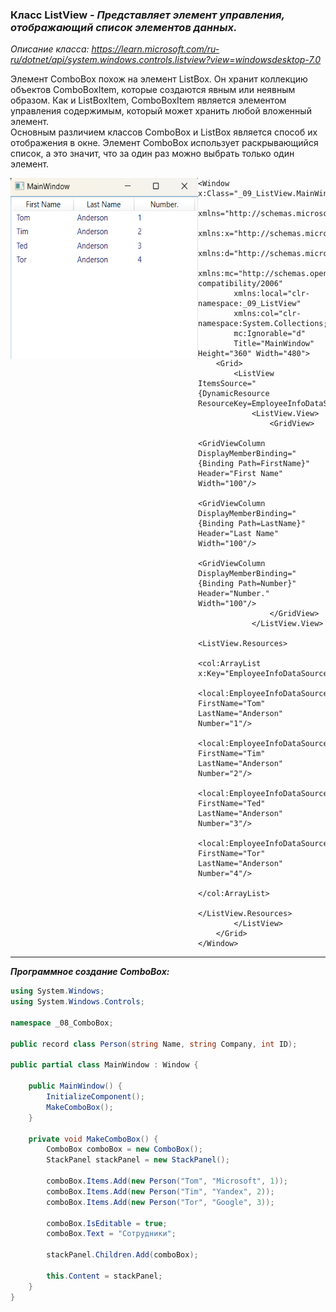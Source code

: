 ### Класс ListView - *Представляет элемент управления, отображающий список элементов данных.*

*Описание класса: https://learn.microsoft.com/ru-ru/dotnet/api/system.windows.controls.listview?view=windowsdesktop-7.0*

Элемент ComboBox похож на элемент ListBox. Он хранит коллекцию объектов ComboBoxItem, которые создаются явным или неявным образом. Как и ListBoxItem, ComboBoxItem является элементом управления содержимым, который может хранить любой вложенный элемент. <br>
Основным различием классов ComboBox и ListBox является способ их отображения в окне. Элемент ComboBox использует раскрывающийся список, а это значит, что за один раз можно выбрать только один элемент.

<img align="left" width="300" height="290" src="img/List.png" alt="Пример работы данного кода"/>

~~~XAML
<Window x:Class="_09_ListView.MainWindow"
        xmlns="http://schemas.microsoft.com/winfx/2006/xaml/presentation"
        xmlns:x="http://schemas.microsoft.com/winfx/2006/xaml"
        xmlns:d="http://schemas.microsoft.com/expression/blend/2008"
        xmlns:mc="http://schemas.openxmlformats.org/markup-compatibility/2006"
        xmlns:local="clr-namespace:_09_ListView"
        xmlns:col="clr-namespace:System.Collections;assembly=mscorlib"
        mc:Ignorable="d"
        Title="MainWindow" Height="360" Width="480">
    <Grid>
        <ListView ItemsSource="{DynamicResource ResourceKey=EmployeeInfoDataSource}">
            <ListView.View>
                <GridView>
                    <GridViewColumn DisplayMemberBinding="{Binding Path=FirstName}" Header="First Name" Width="100"/>
                    <GridViewColumn DisplayMemberBinding="{Binding Path=LastName}"  Header="Last Name"  Width="100"/>
                    <GridViewColumn DisplayMemberBinding="{Binding Path=Number}"    Header="Number." Width="100"/>
                </GridView>
            </ListView.View>
            <ListView.Resources>
                <col:ArrayList x:Key="EmployeeInfoDataSource">
                    <local:EmployeeInfoDataSource FirstName="Tom" LastName="Anderson" Number="1"/>
                    <local:EmployeeInfoDataSource FirstName="Tim" LastName="Anderson" Number="2"/>
                    <local:EmployeeInfoDataSource FirstName="Ted" LastName="Anderson" Number="3"/>
                    <local:EmployeeInfoDataSource FirstName="Tor" LastName="Anderson" Number="4"/>
                </col:ArrayList>
            </ListView.Resources>
        </ListView>
    </Grid>
</Window>
~~~
<hr>

___Программное создание ComboBox:___
~~~C#
using System.Windows;
using System.Windows.Controls;

namespace _08_ComboBox;

public record class Person(string Name, string Company, int ID);

public partial class MainWindow : Window {

    public MainWindow() {
        InitializeComponent();
        MakeComboBox();
    }

    private void MakeComboBox() {
        ComboBox comboBox = new ComboBox();
        StackPanel stackPanel = new StackPanel();

        comboBox.Items.Add(new Person("Tom", "Microsoft", 1));
        comboBox.Items.Add(new Person("Tim", "Yandex", 2));
        comboBox.Items.Add(new Person("Tor", "Google", 3));

        comboBox.IsEditable = true;
        comboBox.Text = "Сотрудники";

        stackPanel.Children.Add(comboBox);

        this.Content = stackPanel;
    }
}
~~~
